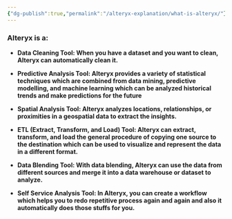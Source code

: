 ```yaml
---
{"dg-publish":true,"permalink":"/alteryx-explanation/what-is-alteryx/"}
---
```



### Alteryx is a:

- **Data Cleaning Tool: When you have a dataset and you want to clean, Alteryx can automatically clean it.**

- **Predictive Analysis Tool: Alteryx provides a variety of statistical techniques which are combined from data mining, predictive modelling, and machine learning which can be analyzed historical trends and make predictions for the future**

- **Spatial Analysis Tool: Alteryx analyzes locations, relationships, or proximities in a geospatial data to extract the insights.**

- **ETL (Extract, Transform, and Load) Tool: Alteryx can extract, transform, and load the general procedure of copying one source to the destination which can be used to visualize and represent the data in a different format.**

- **Data Blending Tool: With data blending, Alteryx can use the data from different sources and merge it into a data warehouse or dataset to analyze.**

- **Self Service Analysis Tool: In Alteryx, you can create a workflow which helps you to redo repetitive process again and again and also it automatically does those stuffs for you.** 
